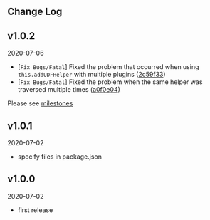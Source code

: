 ## Change Log

## v1.0.2

2020-07-06

- [`Fix Bugs/Fatal`] Fixed the problem that occurred when using `this.addUDFHelper` with multiple plugins ([2c59f33](https://github.com/yukihirop/babel-udf-helpers/pull/21))
- [`Fix Bugs/Fatal`] Fixed the problem when the same helper was traversed multiple times ([a0f0e04](https://github.com/yukihirop/babel-udf-helpers/pull/23))

Please see [milestones](https://github.com/yukihirop/babel-udf-helpers/milestone/1?closed=1)

## v1.0.1

2020-07-02

- specify files in package.json

## v1.0.0

2020-07-02

- first release
